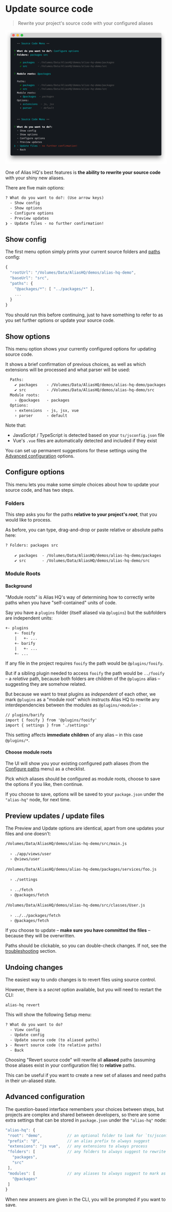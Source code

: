 # Update source code

> Rewrite your project's source code with your configured aliases

![alias cli](../assets/cli-source.png)

One of Alias HQ's best features is **the ability to rewrite your source code** with your shiny new aliases.

There are five main options:

```
? What do you want to do?: (Use arrow keys)
  - Show config
  - Show options
  - Configure options
  - Preview updates
❯ - Update files - no further confirmation!
```

## Show config

The first menu option simply prints your current source folders and [paths](./paths.md) config:

```js
{
  "rootUrl": "/Volumes/Data/AliasHQ/demos/alias-hq-demo",
  "baseUrl": "src",
  "paths": {
    "@packages/*": [ "../packages/*" ],
    ...
  }
}
```

You should run this before continuing, just to have something to refer to as you set further options or update your source code.

## Show options

This menu option shows your currently configured options for updating source code.

It shows a brief confirmation of previous choices, as well as which extensions will be processed and what parser will be used:

```
  Paths:
    ✔ packages    - /Volumes/Data/AliasHQ/demos/alias-hq-demo/packages
    ✔ src         - /Volumes/Data/AliasHQ/demos/alias-hq-demo/src
  Module roots:
    › @packages   - packages
  Options:
    › extensions  - js, jsx, vue
    › parser      - default
```

Note that:

- JavaScript / TypeScript is detected based on your `ts/jsconfig.json` file
- Vue's `.vue` files are automatically detected and included if they exist

You can set up permanent suggestions for these settings using the [Advanced configuration](#advanced-configuration) options.

## Configure options

This menu lets you make some simple choices about how to update your source code, and has two steps.

### Folders

This step asks you for the paths **relative to your project's *root***, that you would like to process.

As before, you can type, drag-and-drop or paste relative or absolute paths here:

```
? Folders: packages src

    ✔ packages  - /Volumes/Data/AliasHQ/demos/alias-hq-demo/packages
    ✔ src       - /Volumes/Data/AliasHQ/demos/alias-hq-demo/src
```

### Module Roots

#### Background

"Module roots" is Alias HQ's way of determining how to correctly write paths when you have "self-contained" units of code.

Say you have a `plugins` folder (itself aliased via `@plugins`) but the subfolders are independent units:

```
+- plugins
    +- fooify
    |   +- ...
    +- barify
    |   +- ...
    +- ...
```

If any file in the project requires `fooify` the path would be `@plugins/fooify`.

But if a sibling plugin needed to access `fooify` the path would be  `../fooify` –  a *relative* path, because both folders are children of the `@plugins` alias – suggesting they are somehow related.

But because we want to treat plugins as *independent* of each other, we mark `@plugins` as a "module root" which instructs Alias HQ to rewrite any interdependencies between the modules as `@plugins/<module>` :

```
// plugins/barify
import { fooify } from '@plugins/fooify'
import { settings } from './settings'
```

This setting affects **immediate children** of any alias – in this case `@plugins/*`. 

#### Choose module roots

The UI will show you your existing configured path aliases (from the [Configure paths](./paths.md) menu) as a checklist.

Pick which aliases should be configured as module roots, choose to save the options if you like, then continue.

If you choose to save, options will be saved to your `package.json` under the `"alias-hq"` node, for next time.

## Preview updates / update files

The Preview and Update options are identical, apart from one updates your files and one doesn't:

```
/Volumes/Data/AliasHQ/demos/alias-hq-demo/src/main.js

  › ./app/views/user
  › @views/user

/Volumes/Data/AliasHQ/demos/alias-hq-demo/packages/services/foo.js

  › ./settings

  › ../fetch
  › @packages/fetch

/Volumes/Data/AliasHQ/demos/alias-hq-demo/src/classes/User.js

  › ../../packages/fetch
  › @packages/fetch
```

If you choose to update – **make sure you have committed the files** – because they will be overwritten.

Paths should be clickable, so you can double-check changes. If not, see the [troubleshooting](cli.md#clickable-links) section.

## Undoing changes

The easiest way to undo changes is to revert files using source control.

However, there is a *secret* option available, but you will need to restart the CLI:

```
alias-hq revert
```

This will show the following Setup menu:

```
? What do you want to do?
  - View config
  - Update config
  - Update source code (to aliased paths)
❯ - Revert source code (to relative paths)
  - Back
```

Choosing "Revert source code" will rewrite all **aliased** paths (assuming those aliases exist in your configuration file) to **relative** paths.

This can be useful if you want to create a new set of aliases and need paths in their un-aliased state.

## Advanced configuration

The question-based interface remembers your choices between steps, but projects are complex and shared between developers, so there are some extra settings that can be stored in `package.json` under the `"alias-hq"` node:

 ```js
"alias-hq": {
  "root": "demo",           // an optional folder to look for `ts/jsconfig.json`
  "prefix": "@",            // an alias prefix to always suggest
  "extensions": "js vue",   // any extensions to always process
  "folders": [              // any folders to always suggest to rewrite
    "packages",
    "src"
  ],
  "modules": [              // any aliases to always suggest to mark as module roots
    "@packages"
  ]
}
 ```

When new answers are given in the CLI, you will be prompted if you want to save.

